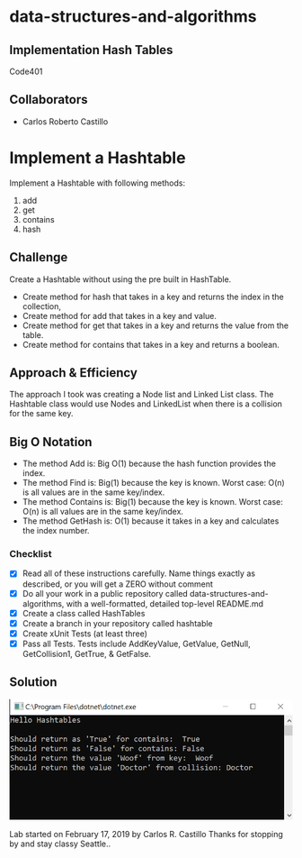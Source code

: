 # data-structures-and-algorithms
## Implementation Hash Tables
Code401 

## Collaborators
- Carlos Roberto Castillo

# Implement a Hashtable
<!-- Short summary or background information -->
Implement a Hashtable with following methods:
1. add
2. get
3. contains
4. hash

## Challenge
<!-- Description of the challenge -->
Create a Hashtable without using the pre built in HashTable.
- Create method for hash that takes in a key and returns the index in the collection,
- Create method for add that takes in a key and value.
- Create method for get that takes in a key and returns the value from the table.
- Create method for contains that takes in a key and returns a boolean.


## Approach & Efficiency

<!-- What approach did you take? Why? What is the Big O space/time for this approach? -->
The approach I took was creating a Node list and Linked List class.  The Hashtable class would use Nodes and LinkedList when there is a collision for the same key.

## Big O Notation
* The method Add is: Big O(1) because the hash function provides the index.
* The method Find is: Big(1) because the key is known.  Worst case: O(n) is all values are in the same key/index.
* The method Contains is: Big(1) because the key is known.  Worst case: O(n) is all values are in the same key/index.
* The method GetHash is: O(1) because it takes in a key and calculates the index number.

### Checklist

- [x] Read all of these instructions carefully. Name things exactly as described, or you will get a ZERO without comment
- [x] Do all your work in a public repository called data-structures-and-algorithms, with a well-formatted, detailed top-level README.md
- [x] Create a class called HashTables
- [x] Create a branch in your repository called hashtable
- [x] Create xUnit Tests (at least three)
- [X] Pass all Tests.  Tests include AddKeyValue, GetValue, GetNull, GetCollision1, GetTrue, & GetFalse.

## Solution
<!-- Embedded whiteboard image -->
![](../../assets/HashTable.PNG?raw=true)

Lab started on February 17, 2019 by Carlos R. Castillo
Thanks for stopping by and stay classy Seattle..
